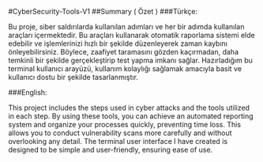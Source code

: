 #CyberSecurity-Tools-V1 
##Summary ( Özet )
###Türkçe:

Bu proje, siber saldırılarda kullanılan adımları ve her bir adımda kullanılan araçları içermektedir. 
Bu araçları kullanarak otomatik raporlama sistemi elde edebilir ve işlemlerinizi hızlı bir şekilde düzenleyerek zaman kaybını önleyebilirsiniz. 
Böylece, zaafiyet taramasını gözden kaçırmadan, daha temkinli bir şekilde gerçekleştirip test yapma imkanı sağlar. 
Hazırladığım bu terminal kullanıcı arayüzü, kullanım kolaylığı sağlamak amacıyla basit ve kullanıcı dostu bir şekilde tasarlanmıştır.

###English:

This project includes the steps used in cyber attacks and the tools utilized in each step. 
By using these tools, you can achieve an automated reporting system and organize your processes quickly, preventing time loss. 
This allows you to conduct vulnerability scans more carefully and without overlooking any detail. 
The terminal user interface I have created is designed to be simple and user-friendly, ensuring ease of use.
